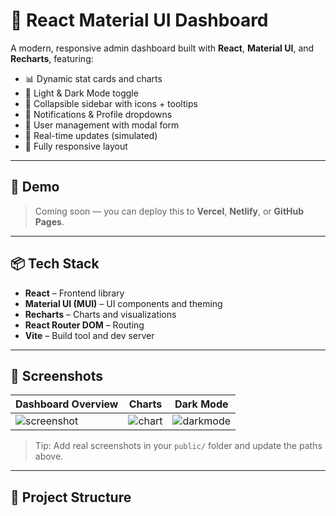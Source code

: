 # 🧩 React Material UI Dashboard

A modern, responsive admin dashboard built with **React**, **Material UI**, and **Recharts**, featuring:
- 📊 Dynamic stat cards and charts
- 🌙 Light & Dark Mode toggle
- 🧭 Collapsible sidebar with icons + tooltips
- 🔔 Notifications & Profile dropdowns
- 👤 User management with modal form
- 🔄 Real-time updates (simulated)
- 📱 Fully responsive layout

---

## 🚀 Demo

> Coming soon — you can deploy this to **Vercel**, **Netlify**, or **GitHub Pages**.

---

## 📦 Tech Stack

- **React** – Frontend library
- **Material UI (MUI)** – UI components and theming
- **Recharts** – Charts and visualizations
- **React Router DOM** – Routing
- **Vite** – Build tool and dev server

---

## 📸 Screenshots

| Dashboard Overview | Charts | Dark Mode |
|--------------------|--------|-----------|
| ![screenshot](./public/screenshot-dashboard.png) | ![chart](./public/screenshot-charts.png) | ![darkmode](./public/screenshot-darkmode.png) |

> Tip: Add real screenshots in your `public/` folder and update the paths above.

---

## 📁 Project Structure

